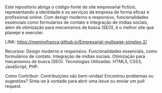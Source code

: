 Este repositório abriga o código-fonte do site empresarial fictício, representando a identidade e os serviços da empresa de forma eficaz e profissional online. Com design moderno e responsivo, funcionalidades essenciais como formulários de contato e integração de mídias sociais, além de otimização para mecanismos de busca (SEO), é o melhor site que planejei e executei.

LINK: https://meninofranca.github.io/Empresarial-multpage-simples-2/

Recursos: Design moderno e responsivo. Funcionalidades essenciais, como formulários de contato. Integração de mídias sociais. Otimização para mecanismos de busca (SEO). Tecnologias Utilizadas: HTML5, CSS3, JavaScript, PHP.

Como Contribuir: Contribuições são bem-vindas! Encontrou problemas ou sugestões? Sinta-se à vontade para abrir uma issue ou enviar um pull request.
